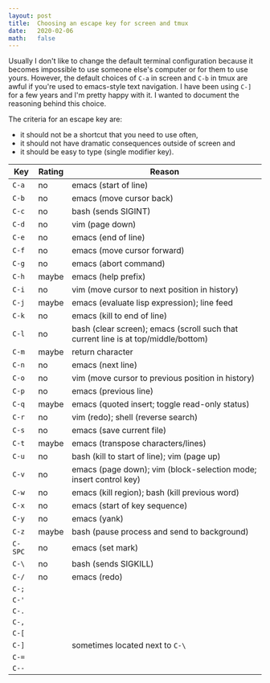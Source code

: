 ```yaml
---
layout: post
title:  Choosing an escape key for screen and tmux
date:   2020-02-06
math:   false
---
```


Usually I don't like to change the default terminal configuration because it becomes impossible to use someone else's computer or for them to use yours.
However, the default choices of `C-a` in screen and `C-b` in tmux are awful if you're used to emacs-style text navigation.
I have been using `C-]` for a few years and I'm pretty happy with it.
I wanted to document the reasoning behind this choice.

The criteria for an escape key are:
* it should not be a shortcut that you need to use often,
* it should not have dramatic consequences outside of screen and
* it should be easy to type (single modifier key).

Key | Rating | Reason
----|--------|-------
`C-a` | no | emacs (start of line)
`C-b` | no | emacs (move cursor back)
`C-c` | no | bash (sends SIGINT)
`C-d` | no | vim (page down)
`C-e` | no | emacs (end of line)
`C-f` | no | emacs (move cursor forward)
`C-g` | no | emacs (abort command)
`C-h` | maybe | emacs (help prefix)
`C-i` | no | vim (move cursor to next position in history)
`C-j` | maybe | emacs (evaluate lisp expression); line feed
`C-k` | no | emacs (kill to end of line)
`C-l` | no | bash (clear screen); emacs (scroll such that current line is at top/middle/bottom)
`C-m` | maybe | return character
`C-n` | no | emacs (next line)
`C-o` | no | vim (move cursor to previous position in history)
`C-p` | no | emacs (previous line)
`C-q` | maybe | emacs (quoted insert; toggle read-only status)
`C-r` | no | vim (redo); shell (reverse search)
`C-s` | no | emacs (save current file)
`C-t` | maybe | emacs (transpose characters/lines)
`C-u` | no | bash (kill to start of line); vim (page up)
`C-v` | no | emacs (page down); vim (block-selection mode; insert control key)
`C-w` | no | emacs (kill region); bash (kill previous word)
`C-x` | no | emacs (start of key sequence)
`C-y` | no | emacs (yank)
`C-z` | maybe | bash (pause process and send to background)
`C-SPC` | no | emacs (set mark)
`C-\` | no | bash (sends SIGKILL)
`C-/` | no | emacs (redo)
`C-;` |  | 
`C-'` |  | 
`C-.` |  | 
`C-,` |  | 
`C-[` |  |
`C-]` |  | sometimes located next to `C-\`
`C-=` |  | 
`C--` |  | 
